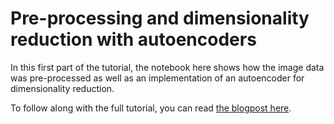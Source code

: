 # Pre-processing and dimensionality reduction with autoencoders
In this first part of the tutorial, the notebook here shows how the image data was pre-processed as well as an implementation of an autoencoder for dimensionality reduction.

To follow along with the full tutorial, you can read [the blogpost here](https://medium.com/@kalia_65609/part-1-pre-processing-and-dimensionality-reduction-with-autoencoders-for-image-classification-82e4d273619e?source=friends_link&sk=bb2056e76cb36ff0154260a7057dca27). 